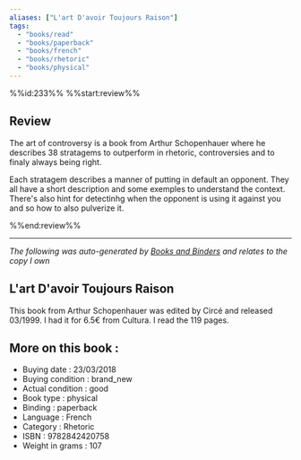 ```yaml
---
aliases: ["L'art D'avoir Toujours Raison"] 
tags: 
  - "books/read" 
  - "books/paperback" 
  - "books/french"
  - "books/rhetoric"
  - "books/physical"
---
```

%%id:233%%
%%start:review%%

## Review

The art of controversy is a book from Arthur Schopenhauer where he describes 38 stratagems to outperform in rhetoric, controversies and to finaly always being right. 

Each stratagem describes a manner of putting in default an opponent. They all have a short description and some exemples to understand the context. There's also hint for detectinhg when the opponent is using it against you and so how to also pulverize it.

%%end:review%%

---
_The following was auto-generated by [Books and Binders](Books%20and%20Binders.md) and relates to the copy I own_
## L'art D'avoir Toujours Raison
This book from Arthur Schopenhauer was edited by Circé and released 03/1999. I had it for 6.5€ from Cultura. I read the 119 pages.

## More on this book :
- Buying date : 23/03/2018
- Buying condition : brand_new
- Actual condition : good
- Book type : physical
- Binding : paperback
- Language : French
- Category : Rhetoric
- ISBN : 9782842420758
- Weight in grams : 107
